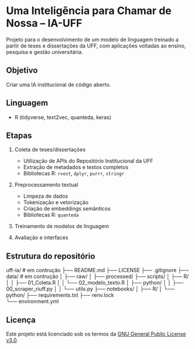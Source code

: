 # Uma Inteligência para Chamar de Nossa – IA-UFF

Projeto para o desenvolvimento de um modelo de linguagem treinado a partir de teses e dissertações da UFF, com aplicações voltadas ao ensino, pesquisa e gestão universitária.

## Objetivo
Criar uma IA institucional de código aberto.

## Linguagem
- R (tidyverse, text2vec, quanteda, keras)

## Etapas
1. Coleta de teses/dissertações
   - Utilização de APIs do Repositório Institucional da UFF
   - Extração de metadados e textos completos
   - Bibliotecas R: `rvest`, `dplyr`, `purrr`, `stringr`
   
2. Preprocessamento textual
   - Limpeza de dados
   - Tokenização e vetorização
   - Criação de embeddings semânticos
   - Bibliotecas R: `quanteda`
   
3. Treinamento de modelos de linguagem
4. Avaliação e interfaces

## Estrutura do repositório
uff-ia/ # em contrução
├── README.md
├── LICENSE
├── .gitignore
├── data/ # em contrução
│   ├── raw/
│   ├── processed/
├── scripts/
│   ├── R/
│   │   ├── 01_Coleta.R
│   │   └── 02_modelo_texto.R 
│   ├── python/
│   │   ├── 00_scraper_riuff.py
│   │   └── utils.py
├── notebooks/
│   ├── R/
│   └── python/
├── requirements.txt
├── renv.lock       
└── environment.yml 

## Licença
Este projeto está licenciado sob os termos da [GNU General Public License v3.0](LICENSE).
